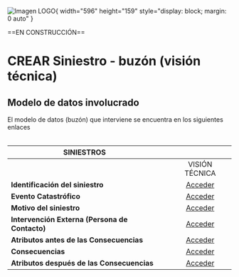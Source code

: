 ![Imagen LOGO](./00-Imagen/logo-TRON.png){ width="596" height="159" style="display: block; margin: 0 auto" }

==EN CONSTRUCCIÓN==

# CREAR Siniestro - buzón (visión técnica)


## **Modelo de datos involucrado**
El modelo de datos (buzón) que interviene se encuentra en los siguientes enlaces

######
|         SINIESTROS    | | |
|--|:--:|:--:|
| | | VISIÓN TÉCNICA|
| **Identificación del siniestro**    |     | [Acceder][CREAR-siniestro-identificacion-buzon]     |
| **Evento Catastrófico**    |     | [Acceder][CREAR-siniestro-evento-buzon]     
| **Motivo del siniestro**    |     | [Acceder][CREAR-siniestro-motivo-buzon]   
| **Intervención Externa (Persona de Contacto)**    |     | [Acceder][CREAR-siniestro-identificacion-buzon]   
| **Atributos antes de las Consecuencias**    |     | [Acceder][CREAR-siniestro-atributo-buzon]  
| **Consecuencias**    |     | [Acceder][CREAR-siniestro-consecuencias-buzon]  
| **Atributos después de las Consecuencias**    |     | [Acceder][CREAR-siniestro-atributo-buzon]  


[CREAR-siniestro-identificacion-buzon]:<../../../../../../../../../01-TRON/01-Documentacion/01-Modulos/04-Siniestros/02-Operacion/01-Comunes/07-Proceso-Masivo/INDICAR-CAMBIO/CREAR-siniestro-buzon/CREAR-siniestro-identificacion-buzon-TECNICA.md#titulo>

[CREAR-siniestro-evento-buzon]:<../../../../../../../../../01-TRON/01-Documentacion/01-Modulos/04-Siniestros/02-Operacion/01-Comunes/07-Proceso-Masivo/INDICAR-CAMBIO/CREAR-siniestro-buzon/CREAR-siniestro-evento-buzon-TECNICA.md#titulo>

[CREAR-siniestro-motivo-buzon]:<../../../../../../../../../01-TRON/01-Documentacion/01-Modulos/04-Siniestros/02-Operacion/01-Comunes/07-Proceso-Masivo/INDICAR-CAMBIO/CREAR-siniestro-buzon/CREAR-siniestro-motivo-buzon-TECNICA.md#titulo>


[CREAR-siniestro-atributo-buzon]:<../../../../../../../../../01-TRON/01-Documentacion/01-Modulos/04-Siniestros/02-Operacion/01-Comunes/07-Proceso-Masivo/INDICAR-CAMBIO/CREAR-siniestro-buzon/CREAR-siniestro-atributo-buzon-TECNICA.md#titulo>



[CREAR-siniestro-consecuencias-buzon]:<../../../../../../../../../01-TRON/01-Documentacion/01-Modulos/04-Siniestros/02-Operacion/01-Comunes/07-Proceso-Masivo/INDICAR-CAMBIO/CREAR-siniestro-buzon/CREAR-siniestro-consecuencias-buzon-TECNICA.md#titulo>





